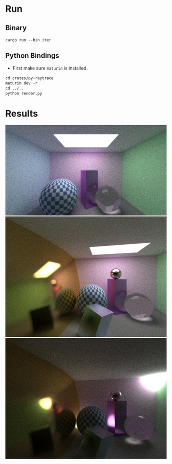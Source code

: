 # Run

## Binary
```
cargo run --bin iter
```

## Python Bindings
- First make sure `maturin` is installed.

```
cd crates/py-raytrace
maturin dev -r
cd ../..
python render.py
```

# Results

![](/assets/nice.png)
![](/assets/ballwall.png)
![](/assets/litup.png)